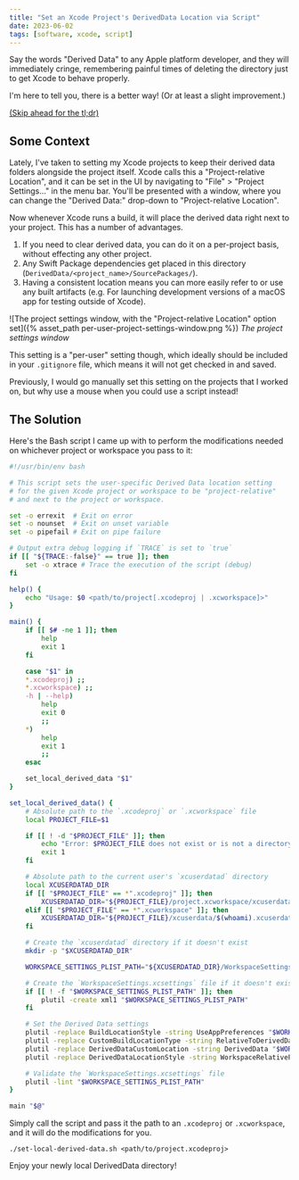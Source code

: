 ```yaml
---
title: "Set an Xcode Project's DerivedData Location via Script"
date: 2023-06-02
tags: [software, xcode, script]
---
```


Say the words "Derived Data" to any Apple platform developer, and they will immediately cringe, remembering painful times of deleting the directory just to get Xcode to behave properly.

I'm here to tell you, there is a better way! (Or at least a slight improvement.)

[(Skip ahead for the tl;dr)](#the-solution)

## Some Context

Lately, I've taken to setting my Xcode projects to keep their derived data folders alongside the project itself. Xcode calls this a "Project-relative Location", and it can be set in the UI by navigating to "File" > "Project Settings…" in the menu bar. You'll be presented with a window, where you can change the "Derived Data:" drop-down to "Project-relative Location".

Now whenever Xcode runs a build, it will place the derived data right next to your project. This has a number of advantages.

1. If you need to clear derived data, you can do it on a per-project basis, without effecting any other project.
2. Any Swift Package dependencies get placed in this directory (`DerivedData/<project_name>/SourcePackages/`).
3. Having a consistent location means you can more easily refer to or use any built artifacts (e.g. For launching development versions of a macOS app for testing outside of Xcode).

![The project settings window, with the "Project-relative Location" option set]({% asset_path per-user-project-settings-window.png %})
*The project settings window*

This setting is a "per-user" setting though, which ideally should be included in your `.gitignore` file, which means it will not get checked in and saved.

Previously, I would go manually set this setting on the projects that I worked on, but why use a mouse when you could use a script instead!

## The Solution

Here's the Bash script I came up with to perform the modifications needed on whichever project or workspace you pass to it:

```bash
#!/usr/bin/env bash

# This script sets the user-specific Derived Data location setting
# for the given Xcode project or workspace to be "project-relative"
# and next to the project or workspace.

set -o errexit  # Exit on error
set -o nounset  # Exit on unset variable
set -o pipefail # Exit on pipe failure

# Output extra debug logging if `TRACE` is set to `true`
if [[ "${TRACE:-false}" == true ]]; then
	set -o xtrace # Trace the execution of the script (debug)
fi

help() {
	echo "Usage: $0 <path/to/project[.xcodeproj | .xcworkspace]>"
}

main() {
	if [[ $# -ne 1 ]]; then
		help
		exit 1
	fi

	case "$1" in
	*.xcodeproj) ;;
	*.xcworkspace) ;;
	-h | --help)
		help
		exit 0
		;;
	*)
		help
		exit 1
		;;
	esac

	set_local_derived_data "$1"
}

set_local_derived_data() {
	# Absolute path to the `.xcodeproj` or `.xcworkspace` file
	local PROJECT_FILE=$1

	if [[ ! -d "$PROJECT_FILE" ]]; then
		echo "Error: $PROJECT_FILE does not exist or is not a directory"
		exit 1
	fi

	# Absolute path to the current user's `xcuserdatad` directory
	local XCUSERDATAD_DIR
	if [[ "$PROJECT_FILE" == *".xcodeproj" ]]; then
		XCUSERDATAD_DIR="${PROJECT_FILE}/project.xcworkspace/xcuserdata/$(whoami).xcuserdatad"
	elif [[ "$PROJECT_FILE" == *".xcworkspace" ]]; then
		XCUSERDATAD_DIR="${PROJECT_FILE}/xcuserdata/$(whoami).xcuserdatad"
	fi

	# Create the `xcuserdatad` directory if it doesn't exist
	mkdir -p "$XCUSERDATAD_DIR"

	WORKSPACE_SETTINGS_PLIST_PATH="${XCUSERDATAD_DIR}/WorkspaceSettings.xcsettings"

	# Create the `WorkspaceSettings.xcsettings` file if it doesn't exist
	if [[ ! -f "$WORKSPACE_SETTINGS_PLIST_PATH" ]]; then
		plutil -create xml1 "$WORKSPACE_SETTINGS_PLIST_PATH"
	fi

	# Set the Derived Data settings
	plutil -replace BuildLocationStyle -string UseAppPreferences "$WORKSPACE_SETTINGS_PLIST_PATH"
	plutil -replace CustomBuildLocationType -string RelativeToDerivedData "$WORKSPACE_SETTINGS_PLIST_PATH"
	plutil -replace DerivedDataCustomLocation -string DerivedData "$WORKSPACE_SETTINGS_PLIST_PATH"
	plutil -replace DerivedDataLocationStyle -string WorkspaceRelativePath "$WORKSPACE_SETTINGS_PLIST_PATH"

	# Validate the `WorkspaceSettings.xcsettings` file
	plutil -lint "$WORKSPACE_SETTINGS_PLIST_PATH"
}

main "$@"
```

Simply call the script and pass it the path to an `.xcodeproj` or `.xcworkspace`, and it will do the modifications for you.

```shell
./set-local-derived-data.sh <path/to/project.xcodeproj>
```

Enjoy your newly local DerivedData directory!

